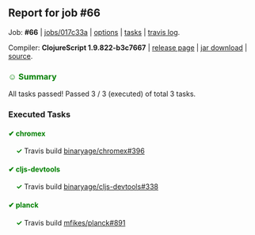 ## Report for job #66

Job: **#66** | [jobs/017c33a](https://github.com/cljs-oss/canary/commit/017c33a6a932835e835f46fb6a66629259a506a9) | [options](options.edn) | [tasks](tasks.edn) | [travis log](https://travis-ci.org/cljs-oss/canary/builds/255382825).

Compiler: **ClojureScript 1.9.822-b3c7667** | [release page](https://github.com/cljs-oss/canary/releases/tag/r1.9.822-b3c7667) | [jar download](https://github.com/cljs-oss/canary/releases/download/r1.9.822-b3c7667/clojurescript-1.9.822-b3c7667.jar) | [source](https://github.com/darwin/clojurescript/commit/b3c7667bd781af8181d126bf3040c26fafdefd39).

### <b style='color:green'>☺ Summary</b>

All tasks passed! Passed 3 / 3 (executed) of total 3 tasks.

### Executed Tasks

#### <b style='color:green'>&#x2714; chromex</b>
&nbsp;&nbsp;&nbsp;&nbsp;<b style='color:green'>&#x2713;</b> Travis build [binaryage/chromex#396](https://travis-ci.org/binaryage/chromex/builds/255385068)<br>

#### <b style='color:green'>&#x2714; cljs-devtools</b>
&nbsp;&nbsp;&nbsp;&nbsp;<b style='color:green'>&#x2713;</b> Travis build [binaryage/cljs-devtools#338](https://travis-ci.org/binaryage/cljs-devtools/builds/255385067)<br>

#### <b style='color:green'>&#x2714; planck</b>
&nbsp;&nbsp;&nbsp;&nbsp;<b style='color:green'>&#x2713;</b> Travis build [mfikes/planck#891](https://travis-ci.org/mfikes/planck/builds/255385071)<br>